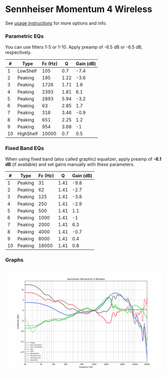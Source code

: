 # Sennheiser Momentum 4 Wireless
See [usage instructions](https://github.com/jaakkopasanen/AutoEq#usage) for more options and info.

### Parametric EQs
You can use filters 1-5 or 1-10. Apply preamp of -6.5 dB or -6.5 dB, respectively.

|   # | Type      |   Fc (Hz) |    Q |   Gain (dB) |
|-----|-----------|-----------|------|-------------|
|   1 | LowShelf  |       105 | 0.7  |        -7.4 |
|   2 | Peaking   |       195 | 1.22 |        -3.6 |
|   3 | Peaking   |      1726 | 1.71 |         1.6 |
|   4 | Peaking   |      2393 | 1.81 |         6.1 |
|   5 | Peaking   |      2893 | 5.94 |        -3.2 |
|   6 | Peaking   |        63 | 2.85 |         1.7 |
|   7 | Peaking   |       316 | 3.46 |        -0.9 |
|   8 | Peaking   |       651 | 2.25 |         1.2 |
|   9 | Peaking   |       954 | 3.68 |        -1   |
|  10 | HighShelf |     10000 | 0.7  |         0.5 |

### Fixed Band EQs
When using fixed band (also called graphic) equalizer, apply preamp of **-6.1 dB** (if available) and set gains manually with these parameters.

|   # | Type    |   Fc (Hz) |    Q |   Gain (dB) |
|-----|---------|-----------|------|-------------|
|   1 | Peaking |        31 | 1.41 |        -9.8 |
|   2 | Peaking |        62 | 1.41 |        -2.7 |
|   3 | Peaking |       125 | 1.41 |        -3.8 |
|   4 | Peaking |       250 | 1.41 |        -2.9 |
|   5 | Peaking |       500 | 1.41 |         1.1 |
|   6 | Peaking |      1000 | 1.41 |        -1   |
|   7 | Peaking |      2000 | 1.41 |         6.3 |
|   8 | Peaking |      4000 | 1.41 |        -0.7 |
|   9 | Peaking |      8000 | 1.41 |         0.4 |
|  10 | Peaking |     16000 | 1.41 |         0.8 |

### Graphs
![](./Sennheiser%20Momentum%204%20Wireless.png)
